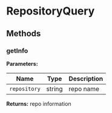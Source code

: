 # RepositoryQuery

## Methods

### getInfo

**Parameters:**

| Name         | Type   | Description |
| ------------ | ------ | ----------- |
| `repository` | string | repo name   |

**Returns:** repo information
